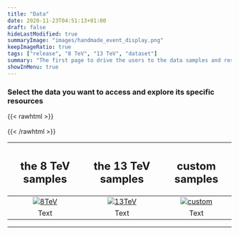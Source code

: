 ```yaml
---
title: "Data"
date: 2020-11-23T04:51:13+01:00
draft: false
hideLastModified: true
summaryImage: "images/handmade_event_display.png"
keepImageRatio: true
tags: ["release", "8 TeV", "13 TeV", "dataset"]
summary: "The first page to drive the users to the data samples and resources"
showInMenu: true
---
```


### Select the data you want to access and explore its specific resources
{{< rawhtml >}}
<br>
</br>
{{< /rawhtml >}}


| <h2><b>the 8 TeV samples</b></h2> | <h2><b>the 13 TeV samples</b></h2> | <h2><b>custom samples</b></h2> |
| :---:        |          :---: | :---:        |
| [![8TeV](../../DataAndTools/pictures/handmade_WAnalysis.png)](../samples-8tev/) | [![13TeV](../../DataAndTools/pictures/handmade_externals_friends.png)](../samples-13tev/) | [![custom](../../DataAndTools/pictures/handmade_ZAnalysis_trans.png)](../samples-custom/) |
| Text        | Text        | Text        |
---
